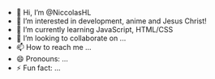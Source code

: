 - 👋 Hi, I’m @NiccolasHL
- 👀 I’m interested in development, anime and Jesus Christ!
- 🌱 I’m currently learning JavaScript, HTML/CSS
- 💞️ I’m looking to collaborate on ...
- 📫 How to reach me ...
- 😄 Pronouns: ...
- ⚡ Fun fact: ...

<!---
NiccolasHL/NiccolasHL is a ✨ special ✨ repository because its `README.md` (this file) appears on your GitHub profile.
You can click the Preview link to take a look at your changes.
--->

